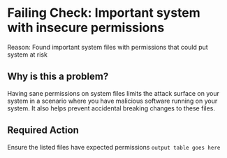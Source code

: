 # Failing Check: Important system with insecure permissions
Reason: Found important system files with permissions that could put system at risk

## Why is this a problem?
Having sane permissions on system files limits the attack surface on your system in a scenario where you have malicious software running on your system.
It also helps prevent accidental breaking changes to these files.

## Required Action
Ensure the listed files have expected permissions
`output table goes here`
